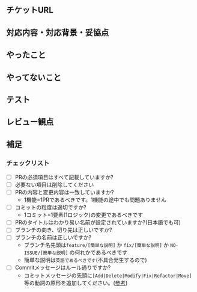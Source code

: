 ## チケットURL<!-- 必須 -->
<!-- GH-〇〇 チケット番号 -->
<!-- チケット番号がない場合はNO-ISSUE -->

## 対応内容・対応背景・妥協点<!-- 必須 -->
<!-- 簡単な説明 -->
<!-- スクリーンショットを添付してください -->

## やったこと<!-- 必須 -->
<!-- このPR内でやったことを書く -->

## やってないこと<!-- なかったらこの項目を削除してください -->
<!-- このPR内でやっていないことを書く -->

## テスト<!-- なかったらこの項目を削除してください -->
<!-- テスト項目、テスト方法を書く -->
<!-- 例えばこのようにして確認したなどのスクリーンショットなど -->

## レビュー観点<!-- なかったらこの項目を削除してください -->
<!-- あくまで目安です。 -->

<!-- - 想定通りに動作するか？ -->
<!-- - 他の部分と書き方・命名・ディレクトリ構成等が異なっていないか？ -->

## 補足<!-- なかったらこの項目を削除してください -->
<!-- 追加で伝えたいことがあれば -->

<!-- ここから下は削除しないでください -->
### チェックリスト
- [ ] PRの必須項目はすべて記載していますか?
- [ ] 必要ない項目は削除してください
- [ ] PRの内容と変更内容は一致していますか?
  - 1機能=1PRであるべきです。1機能の途中でも問題ありません
- [ ] コミットの粒度は適切ですか?
  - 1コミット=1要素(1ロジック)の変更であるべきです  
    <!-- 
    例: ファイル移動してから内容変更したい場合は2回コミット分けるべきです  
    例: デバッグメッセージ表示と新たなロジック追加した場合も2回コミット分けるべきです -->
- [ ] PRのタイトルはわかり易い名前が設定されていますか?(日本語でも可)
- [ ] ブランチの向き、切り先は正しいですか?
- [ ] ブランチの名前は正しいですか?
  - ブランチ名先頭は`feature/[簡単な説明]` か `fix/[簡単な説明]` か `NO-ISSUE/[簡単な説明]` の何れかであるべきです
  - 簡単な説明は`英語であるべきです`(不具合発生するので)
- [ ] Commitメッセージはルール通りですか?
  - コミットメッセージの先頭に`[Add|Delete|Modify|Fix|Refactor|Move]`等の動詞の原形を追加してください。([参考](https://www.tam-tam.co.jp/tipsnote/program/post16686.html))  
  <!-- 
  例: Add 特殊演出を追加  
  例: Move フォルダを〇〇へ移動 
  -->
<!-- ここから上は削除しないでください -->